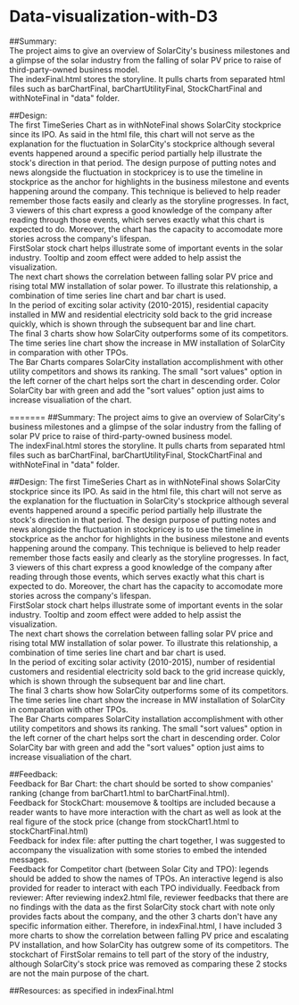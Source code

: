 # Data-visualization-with-D3

##Summary:<br> 
The project aims to give an overview of SolarCity's business milestones and a glimpse of the solar industry from the falling of solar PV price to raise of third-party-owned business model.<br>
The indexFinal.html stores the storyline. It pulls charts from separated html files such as barChartFinal, barChartUtilityFinal, StockChartFinal and withNoteFinal in "data" folder. 

##Design:<br>
The first TimeSeries Chart as in withNoteFinal shows SolarCity stockprice since its IPO. As said in the html file, this chart will not serve as the explanation for the fluctuation in SolarCity's stockprice although several events happened around a specific period partially help illustrate the stock's direction in that period. The design purpose of putting notes and news alongside the fluctuation in stockpricey is to use the timeline in stockprice as the anchor for highlights in the business milestone and events happening around the company. This technique is believed to help reader remember those facts easily and clearly as the storyline progresses. In fact, 3 viewers of this chart express a good knowledge of the company after reading through those events, which serves exactly what this chart is expected to do. Moreover, the chart has the capacity to accomodate more stories across the company's lifespan. <br>
FirstSolar stock chart helps illustrate some of important events in the solar industry. Tooltip and zoom effect were added to help assist the visualization.<br>
The next chart shows the correlation between falling solar PV price and rising total MW installation of solar power. To illustrate this relationship, a combination of time series line chart and bar chart is used. <br>
In the period of exciting solar activity (2010-2015), residential capacity installed in MW and residential electricity sold back to the grid increase quickly, which is shown through the subsequent bar and line chart. <br>
The final 3 charts show how SolarCity outperforms some of its competitors. The time series line chart show the increase in MW installation of SolarCity in comparation with other TPOs.<br>
The Bar Charts compares SolarCity installation accomplishment with other utility competitors and shows its ranking. The small "sort values" option in the left corner of the chart helps sort the chart in descending order. Color SolarCity bar with green and add the "sort values" option just aims to increase visualiation of the chart.<br> 

=======
##Summary: 
The project aims to give an overview of SolarCity's business milestones and a glimpse of the solar industry from the falling of solar PV price to raise of third-party-owned business model.<br>
The indexFinal.html stores the storyline. It pulls charts from separated html files such as barChartFinal, barChartUtilityFinal, StockChartFinal and withNoteFinal in "data" folder. 

##Design:
The first TimeSeries Chart as in withNoteFinal shows SolarCity stockprice since its IPO. As said in the html file, this chart will not serve as the explanation for the fluctuation in SolarCity's stockprice although several events happened around a specific period partially help illustrate the stock's direction in that period. The design purpose of putting notes and news alongside the fluctuation in stockpricey is to use the timeline in stockprice as the anchor for highlights in the business milestone and events happening around the company. This technique is believed to help reader remember those facts easily and clearly as the storyline progresses. In fact, 3 viewers of this chart express a good knowledge of the company after reading through those events, which serves exactly what this chart is expected to do. Moreover, the chart has the capacity to accomodate more stories across the company's lifespan. <br>
FirstSolar stock chart helps illustrate some of important events in the solar industry. Tooltip and zoom effect were added to help assist the visualization.<br>
The next chart shows the correlation between falling solar PV price and rising total MW installation of solar power. To illustrate this relationship, a combination of time series line chart and bar chart is used. <br>
In the period of exciting solar activity (2010-2015), number of residential customers and residential electricity sold back to the grid increase quickly, which is shown through the subsequent bar and line chart. <br>
The final 3 charts show how SolarCity outperforms some of its competitors. The time series line chart show the increase in MW installation of SolarCity in comparation with other TPOs.<br>
The Bar Charts compares SolarCity installation accomplishment with other utility competitors and shows its ranking. The small "sort values" option in the left corner of the chart helps sort the chart in descending order. Color SolarCity bar with green and add the "sort values" option just aims to increase visualiation of the chart.<br> 

##Feedback:<br> 
Feedback for Bar Chart: the chart should be sorted to show companies' ranking (change from barChart1.html to barChartFinal.html).<br>
Feedback for StockChart: mousemove & tooltips are included because a reader wants to have more interaction with the chart as well as look at the real figure of the stock price (change from stockChart1.html to stockChartFinal.html) <br>
Feedback for index file: after putting the chart together, I was suggested to accompany the visualization with some stories to embed the intended messages. <br>
Feedback for Competitor chart (between Solar City and TPO): legends should be added to show the names of TPOs. An interactive legend is also provided for reader to interact with each TPO individually. 
Feedback from reviewer: After reviewing index2.html file, reviewer feedbacks that there are no findings with the data as the first SolarCity stock chart with note only provides facts about the company, and the other 3 charts don't have any specific information either. Therefore, in indexFinal.html, I have included 3 more charts to show the correlation between falling PV price and escalating PV installation, and how  SolarCity has outgrew some of its competitors. The stockchart of FirstSolar remains to tell part of the story of the industry, although SolarCity's stock price was removed as comparing these 2 stocks are not the main purpose of the chart.<br>

##Resources: 
as specified in indexFinal.html 

